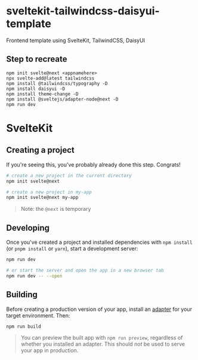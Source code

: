 # sveltekit-tailwindcss-daisyui-template

Frontend template using SvelteKit, TailwindCSS, DaisyUI

## Step to recreate

```
npm init svelte@next <appnamehere>
npx svelte-add@latest tailwindcss
npm install @tailwindcss/typography -D
npm install daisyui -D
npm install theme-change -D
npm install @sveltejs/adapter-node@next -D
npm run dev
```

# SvelteKit

## Creating a project

If you're seeing this, you've probably already done this step. Congrats!

```bash
# create a new project in the current directory
npm init svelte@next

# create a new project in my-app
npm init svelte@next my-app
```

> Note: the `@next` is temporary

## Developing

Once you've created a project and installed dependencies with `npm install` (or `pnpm install` or `yarn`), start a development server:

```bash
npm run dev

# or start the server and open the app in a new browser tab
npm run dev -- --open
```

## Building

Before creating a production version of your app, install an [adapter](https://kit.svelte.dev/docs#adapters) for your target environment. Then:

```bash
npm run build
```

> You can preview the built app with `npm run preview`, regardless of whether you installed an adapter. This should _not_ be used to serve your app in production.
